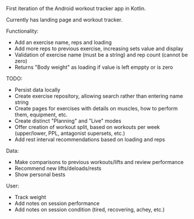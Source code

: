 First iteration of the Android workout tracker app in Kotlin.

Currently has landing page and workout tracker.

Functionality: 
- Add an exercise name, reps and loading
- Add more reps to previous exercise, increasing sets value and display
- Validation of exercise name (must be a string) and rep count (cannot be zero)
- Returns "Body weight" as loading if value is left emppty or is zero

TODO:
- Persist data locally
- Create exercise repository, allowing search rather than entering name string
- Create pages for exercises with details on muscles, how to perform them, equipment, etc.
- Create distinct "Planning" and "Live" modes
- Offer creation of workout split, based on workouts per week (upper/lower, PPL, antagonist supersets, etc.)
- Add rest interval recommendations based on loading and reps

Data:
- Make comparisons to previous workouts/lifts and review performance
- Recommend new lifts/deloads/rests
- Show personal bests

User:
- Track weight
- Add notes on session performance
- Add notes on session condition (tired, recovering, achey, etc.)
  
